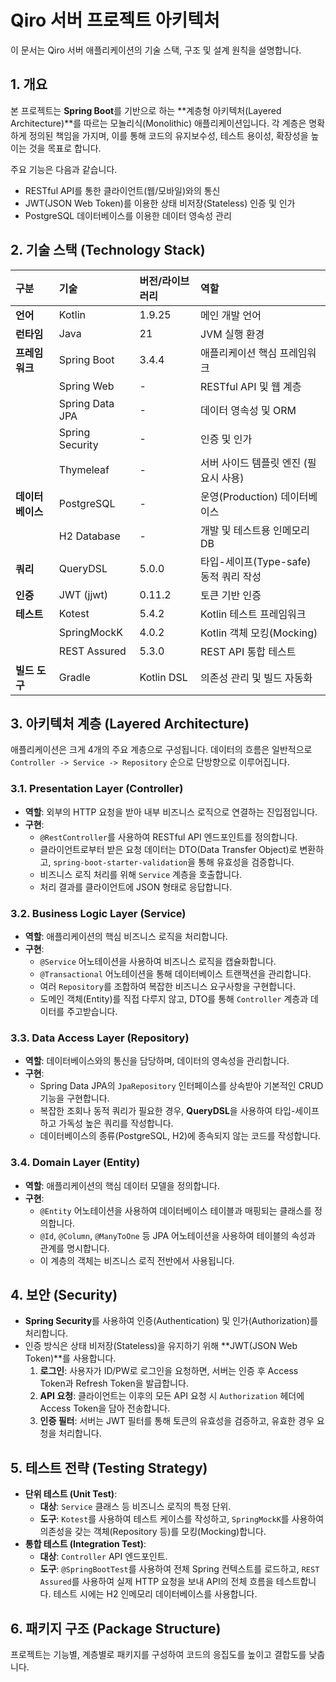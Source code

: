 # Qiro 서버 프로젝트 아키텍처

이 문서는 Qiro 서버 애플리케이션의 기술 스택, 구조 및 설계 원칙을 설명합니다.

## 1. 개요

본 프로젝트는 **Spring Boot**를 기반으로 하는 **계층형 아키텍처(Layered Architecture)**를 따르는 모놀리식(Monolithic) 애플리케이션입니다. 각 계층은 명확하게 정의된 책임을 가지며, 이를 통해 코드의 유지보수성, 테스트 용이성, 확장성을 높이는 것을 목표로 합니다.

주요 기능은 다음과 같습니다.
- RESTful API를 통한 클라이언트(웹/모바일)와의 통신
- JWT(JSON Web Token)를 이용한 상태 비저장(Stateless) 인증 및 인가
- PostgreSQL 데이터베이스를 이용한 데이터 영속성 관리

## 2. 기술 스택 (Technology Stack)

| 구분 | 기술 | 버전/라이브러리 | 역할 |
| :--- | :--- | :--- | :--- |
| **언어** | Kotlin | 1.9.25 | 메인 개발 언어 |
| **런타임** | Java | 21 | JVM 실행 환경 |
| **프레임워크** | Spring Boot | 3.4.4 | 애플리케이션 핵심 프레임워크 |
| | Spring Web | - | RESTful API 및 웹 계층 |
| | Spring Data JPA | - | 데이터 영속성 및 ORM |
| | Spring Security | - | 인증 및 인가 |
| | Thymeleaf | - | 서버 사이드 템플릿 엔진 (필요시 사용) |
| **데이터베이스** | PostgreSQL | - | 운영(Production) 데이터베이스 |
| | H2 Database | - | 개발 및 테스트용 인메모리 DB |
| **쿼리** | QueryDSL | 5.0.0 | 타입-세이프(Type-safe) 동적 쿼리 작성 |
| **인증** | JWT (jjwt) | 0.11.2 | 토큰 기반 인증 |
| **테스트** | Kotest | 5.4.2 | Kotlin 테스트 프레임워크 |
| | SpringMockK | 4.0.2 | Kotlin 객체 모킹(Mocking) |
| | REST Assured | 5.3.0 | REST API 통합 테스트 |
| **빌드 도구** | Gradle | Kotlin DSL | 의존성 관리 및 빌드 자동화 |

## 3. 아키텍처 계층 (Layered Architecture)

애플리케이션은 크게 4개의 주요 계층으로 구성됩니다. 데이터의 흐름은 일반적으로 `Controller -> Service -> Repository` 순으로 단방향으로 이루어집니다.

### 3.1. Presentation Layer (Controller)

- **역할**: 외부의 HTTP 요청을 받아 내부 비즈니스 로직으로 연결하는 진입점입니다.
- **구현**:
    - `@RestController`를 사용하여 RESTful API 엔드포인트를 정의합니다.
    - 클라이언트로부터 받은 요청 데이터는 DTO(Data Transfer Object)로 변환하고, `spring-boot-starter-validation`을 통해 유효성을 검증합니다.
    - 비즈니스 로직 처리를 위해 `Service` 계층을 호출합니다.
    - 처리 결과를 클라이언트에 JSON 형태로 응답합니다.

### 3.2. Business Logic Layer (Service)

- **역할**: 애플리케이션의 핵심 비즈니스 로직을 처리합니다.
- **구현**:
    - `@Service` 어노테이션을 사용하여 비즈니스 로직을 캡슐화합니다.
    - `@Transactional` 어노테이션을 통해 데이터베이스 트랜잭션을 관리합니다.
    - 여러 `Repository`를 조합하여 복잡한 비즈니스 요구사항을 구현합니다.
    - 도메인 객체(Entity)를 직접 다루지 않고, DTO를 통해 `Controller` 계층과 데이터를 주고받습니다.

### 3.3. Data Access Layer (Repository)

- **역할**: 데이터베이스와의 통신을 담당하며, 데이터의 영속성을 관리합니다.
- **구현**:
    - Spring Data JPA의 `JpaRepository` 인터페이스를 상속받아 기본적인 CRUD 기능을 구현합니다.
    - 복잡한 조회나 동적 쿼리가 필요한 경우, **QueryDSL**을 사용하여 타입-세이프하고 가독성 높은 쿼리를 작성합니다.
    - 데이터베이스의 종류(PostgreSQL, H2)에 종속되지 않는 코드를 작성합니다.

### 3.4. Domain Layer (Entity)

- **역할**: 애플리케이션의 핵심 데이터 모델을 정의합니다.
- **구현**:
    - `@Entity` 어노테이션을 사용하여 데이터베이스 테이블과 매핑되는 클래스를 정의합니다.
    - `@Id`, `@Column`, `@ManyToOne` 등 JPA 어노테이션을 사용하여 테이블의 속성과 관계를 명시합니다.
    - 이 계층의 객체는 비즈니스 로직 전반에서 사용됩니다.

## 4. 보안 (Security)

- **Spring Security**를 사용하여 인증(Authentication) 및 인가(Authorization)를 처리합니다.
- 인증 방식은 상태 비저장(Stateless)을 유지하기 위해 **JWT(JSON Web Token)**를 사용합니다.
    1.  **로그인**: 사용자가 ID/PW로 로그인을 요청하면, 서버는 인증 후 Access Token과 Refresh Token을 발급합니다.
    2.  **API 요청**: 클라이언트는 이후의 모든 API 요청 시 `Authorization` 헤더에 Access Token을 담아 전송합니다.
    3.  **인증 필터**: 서버는 JWT 필터를 통해 토큰의 유효성을 검증하고, 유효한 경우 요청을 처리합니다.

## 5. 테스트 전략 (Testing Strategy)

- **단위 테스트 (Unit Test)**:
    - **대상**: `Service` 클래스 등 비즈니스 로직의 특정 단위.
    - **도구**: `Kotest`를 사용하여 테스트 케이스를 작성하고, `SpringMockK`를 사용하여 의존성을 갖는 객체(Repository 등)를 모킹(Mocking)합니다.
- **통합 테스트 (Integration Test)**:
    - **대상**: `Controller` API 엔드포인트.
    - **도구**: `@SpringBootTest`를 사용하여 전체 Spring 컨텍스트를 로드하고, `REST Assured`를 사용하여 실제 HTTP 요청을 보내 API의 전체 흐름을 테스트합니다. 테스트 시에는 H2 인메모리 데이터베이스를 사용합니다.

## 6. 패키지 구조 (Package Structure)

프로젝트는 기능별, 계층별로 패키지를 구성하여 코드의 응집도를 높이고 결합도를 낮춥니다.
